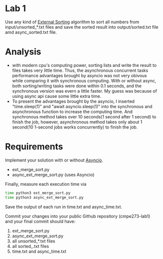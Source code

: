 # Lab 1
Use any kind of [External Sorting](https://en.wikipedia.org/wiki/External_sorting) algorithm to sort all numbers from input/unsorted_*.txt files and save the sorted result into output/sorted.txt file amd async_sorted.txt file.
# Analysis
 - with modern cpu's computing power, sorting lists and write the result to files takes very little time. Thus, the asynchronous concurrent tasks performance advantages brought by asyncio was not very obivous while comparing it with synchronous computing. With or without async, both sorting/writing tasks were done within 0.1 seconds, and the synchronous version was evern a little faster. My guess was because of using async api cause some little extra time. 
 - To present the advantages brought by the asyncio, I inserted "time.sleep(1)" and "await asyncio.sleep(1)" into the synchronous and asynchronous function to increase the computing time. And synchronous method takes over 10 seconds(1 second after 1 second) to finish the job, however, asynchronous method takes only about 1 second(10 1-second jobs works concurrently) to finish the job.  



# Requirements

Implement your solution with or without [Asyncio](https://docs.python.org/3/library/asyncio.html).

* ext_merge_sort.py
* async_ext_merge_sort.py (uses Asyncio)

Finally, measure each execution time via

```sh
time python3 ext_merge_sort.py
time python3 async_ext_merge_sort.py
```

Save the output of each run in time.txt and async_time.txt.

Commit your changes into your public Github repository (cmpe273-lab1) and your final commit should have:

1. ext_merge_sort.py
2. async_ext_merge_sort.py
3. all unsorted_*.txt files
4. all sorted_.txt files
4. time.txt and async_time.txt



